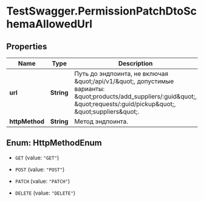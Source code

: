 # TestSwagger.PermissionPatchDtoSchemaAllowedUrl

## Properties

Name | Type | Description | Notes
------------ | ------------- | ------------- | -------------
**url** | **String** | Путь до эндпоинта, не включая \&quot;/api/v1/\&quot;, допустимые варианты: \&quot;products/add_suppliers/:guid\&quot;, \&quot;requests/:guid/pickup\&quot;, \&quot;suppliers\&quot;. | 
**httpMethod** | **String** | Метод эндпоинта. | 



## Enum: HttpMethodEnum


* `GET` (value: `"GET"`)

* `POST` (value: `"POST"`)

* `PATCH` (value: `"PATCH"`)

* `DELETE` (value: `"DELETE"`)




